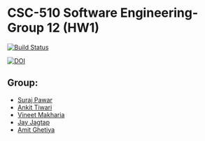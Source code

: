 
# CSC-510 Software Engineering-Group 12 (HW1)

[![Build Status](https://travis-ci.com/ssp4all/software-engineering-hw-01.svg?branch=master)](https://travis-ci.com/ssp4all/software-engineering-hw-01)

[![DOI](https://zenodo.org/badge/286804698.svg)](https://zenodo.org/badge/latestdoi/286804698)



## Group:
- [Suraj Pawar](mailto:spawar2@ncsu.edu) 
- [Ankit Tiwari](mailto:atiwari4@ncsu.edu)
- [Vineet Makharia](mailto:vrmakhar@ncsu.edu)
- [Jay Jagtap](mailto:jjgtap@ncsu.edu) 
- [Amit Ghetiya](mailto:agheti@ncsu.edu)

